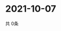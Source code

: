 # 2021-10-07
  共 0条

  <!-- BEGIN -->
  <!-- 最后更新时间Thu Oct 07 2021 13:16:56 GMT+0000 (Coordinated Universal Time) -->
  
  <!-- END -->
  
  